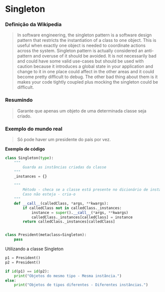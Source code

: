 # Singleton

### Definição da Wikipedia
> In software engineering, the singleton pattern is a software design pattern that restricts the instantiation of a class to one object. This is useful when exactly one object is needed to coordinate actions across the system.
> Singleton pattern is actually considered an anti-pattern and overuse of it should be avoided. It is not necessarily bad and could have some valid use-cases but should be used with caution because it introduces a global state in your application and change to it in one place could affect in the other areas and it could become pretty difficult to debug. The other bad thing about them is it makes your code tightly coupled plus mocking the singleton could be difficult.

### Resumindo
> Garante que apenas um objeto de uma determinada classe seja criado.

### Exemplo do mundo real
> Só pode haver um presidente do país por vez.

**Exemplo de código**

```python
class Singleton(type):
    """
        Guarda as instâncias criadas da classe
    """
    _instances = {}

    """
        Método - checa se a classe está presente no dicionário de instâncias
        Caso não esteja - cria-o
    """
    def __call__(calledClass, *args, **kwargs):
        if calledClass not in calledClass._instances:
            instance = super().__call__(*args, **kwargs)
            calledClass._instances[calledClass] = instance
        return calledClass._instances[calledClass]


class President(metaclass=Singleton):
    pass
```

Utilizando a classe Singleton
```python
p1 = President()
p2 = President()

if id(p1) == id(p2):
    print("Objetos do mesmo tipo - Mesma instância.")
else:
    print("Objetos de tipos diferentes - Diferentes instâncias.")
```